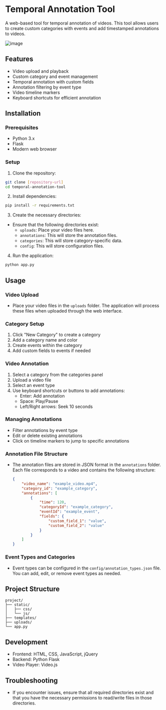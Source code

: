 # Temporal Annotation Tool

A web-based tool for temporal annotation of videos. This tool allows users to create custom categories with events and add timestamped annotations to videos.

![image](image.png)

## Features

- Video upload and playback
- Custom category and event management
- Temporal annotation with custom fields
- Annotation filtering by event type
- Video timeline markers
- Keyboard shortcuts for efficient annotation

## Installation

### Prerequisites
- Python 3.x
- Flask
- Modern web browser

### Setup
1. Clone the repository:
```bash
git clone [repository-url]
cd temporal-annotation-tool
```

2. Install dependencies:
```bash
pip install -r requirements.txt
```

3. Create the necessary directories:
- Ensure that the following directories exist:
  - `uploads`: Place your video files here.
  - `annotations`: This will store the annotation files.
  - `categories`: This will store category-specific data.
  - `config`: This will store configuration files.

4. Run the application:
```bash
python app.py
```

## Usage

### Video Upload
- Place your video files in the `uploads` folder. The application will process these files when uploaded through the web interface.

### Category Setup
1. Click "New Category" to create a category
2. Add a category name and color
3. Create events within the category
4. Add custom fields to events if needed

### Video Annotation
1. Select a category from the categories panel
2. Upload a video file
3. Select an event type
4. Use keyboard shortcuts or buttons to add annotations:
   - Enter: Add annotation
   - Space: Play/Pause
   - Left/Right arrows: Seek 10 seconds

### Managing Annotations
- Filter annotations by event type
- Edit or delete existing annotations
- Click on timeline markers to jump to specific annotations

### Annotation File Structure
- The annotation files are stored in JSON format in the `annotations` folder. Each file corresponds to a video and contains the following structure:
  ```json
  {
      "video_name": "example_video.mp4",
      "category_id": "example_category",
      "annotations": [
          {
              "time": 120,
              "categoryId": "example_category",
              "eventId": "example_event",
              "fields": {
                  "custom_field_1": "value",
                  "custom_field_2": "value"
              }
          }
      ]
  }
  ```

### Event Types and Categories
- Event types can be configured in the `config/annotation_types.json` file. You can add, edit, or remove event types as needed.

## Project Structure
```
project/
├── static/
│   ├── css/
│   └── js/
├── templates/
├── uploads/
└── app.py
```

## Development
- Frontend: HTML, CSS, JavaScript, jQuery
- Backend: Python Flask
- Video Player: Video.js

## Troubleshooting
- If you encounter issues, ensure that all required directories exist and that you have the necessary permissions to read/write files in those directories.


